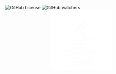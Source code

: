 <div align="left">
  <img alt="GitHub License" src="https://img.shields.io/github/license/ADARIYA0/Pemrograman-Berorientasi-Objek-Java?style=flat">
  <img alt="GitHub watchers" src="https://img.shields.io/github/watchers/ADARIYA0/Pemrograman-Berorientasi-Objek-Java?style=flat">
</div>

<div align="center">
  <img src="src/img/java.png" width="200">
</div>
